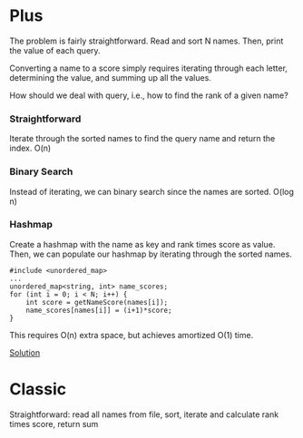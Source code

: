 # Plus

The problem is fairly straightforward. Read and sort N names. Then, print the value of each query. 

Converting a name to a score simply requires iterating through each letter, determining the value, and summing up all the values.

How should we deal with query, i.e., how to find the rank of a given name?

### Straightforward

Iterate through the sorted names to find the query name and return the index. O(n)

### Binary Search

Instead of iterating, we can binary search since the names are sorted. O(log n)

### Hashmap

Create a hashmap with the name as key and rank times score as value. Then, we can populate our hashmap by iterating through the sorted names.
```
#include <unordered_map>
...
unordered_map<string, int> name_scores;
for (int i = 0; i < N; i++) {
    int score = getNameScore(names[i]);
    name_scores[names[i]] = (i+1)*score;
}
```

This requires O(n) extra space, but achieves amortized O(1) time.

[Solution](https://github.com/zhaohanson1/project_euler_plus/blob/master/022%20-%20Names%20scores/solution-plus.cpp)

# Classic

Straightforward: read all names from file, sort, iterate and calculate rank times score, return sum
